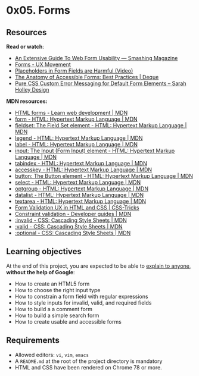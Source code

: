 <h1 class="gap">0x05. Forms</h1>

<h2>Resources</h2>

<p><strong>Read or watch</strong>:</p>

<ul>
<li><a href="/rltoken/L7JpxWt0F5VsUtwsDGaJYg" title="An Extensive Guide To Web Form Usability — Smashing Magazine" target="_blank">An Extensive Guide To Web Form Usability — Smashing Magazine</a></li>
<li><a href="/rltoken/FaOz7GkGRSnrlYKL91sWYQ" title="Forms - UX Movement" target="_blank">Forms - UX Movement</a></li>
<li><a href="/rltoken/kkI4hp8L2xriaBiZ4aay5g" title="Placeholders in Form Fields are Harmful (Video)" target="_blank">Placeholders in Form Fields are Harmful (Video)</a></li>
<li><a href="/rltoken/Suk4Imd1PwQWQfMARmUyOg" title="The Anatomy of Accessible Forms: Best Practices | Deque" target="_blank">The Anatomy of Accessible Forms: Best Practices | Deque</a></li>
<li><a href="/rltoken/mt7GbkQzlwq86rGgLXuKug" title="Pure CSS Custom Error Messaging for Default Form Elements – Sarah Holley Design" target="_blank">Pure CSS Custom Error Messaging for Default Form Elements – Sarah Holley Design</a></li>
</ul>

<p><strong>MDN resources:</strong></p>

<ul>
<li><a href="/rltoken/FqmevqAf9FQJTCLzWHkR1g" title="HTML forms - Learn web development | MDN" target="_blank">HTML forms - Learn web development | MDN</a></li>
<li><a href="/rltoken/SSy7rj0I3adIOAdQYHZlTg" title="form - HTML: Hypertext Markup Language | MDN" target="_blank">form - HTML: Hypertext Markup Language | MDN</a></li>
<li><a href="/rltoken/Dei_L42fLRZU_AJ6ZrEHYQ" title="fieldset: The Field Set element - HTML: Hypertext Markup Language | MDN" target="_blank">fieldset: The Field Set element - HTML: Hypertext Markup Language | MDN</a></li>
<li><a href="/rltoken/ZkZo0GMrr0swRR5qOAbZpA" title="legend - HTML: Hypertext Markup Language | MDN" target="_blank">legend - HTML: Hypertext Markup Language | MDN</a></li>
<li><a href="/rltoken/riHRpJYmDTPKnhEnmim8Og" title="label - HTML: Hypertext Markup Language | MDN" target="_blank">label - HTML: Hypertext Markup Language | MDN</a></li>
<li><a href="/rltoken/I-tvtRp2hlUSVkdNVuOkzQ" title="input: The Input (Form Input) element - HTML: Hypertext Markup Language | MDN" target="_blank">input: The Input (Form Input) element - HTML: Hypertext Markup Language | MDN</a></li>
<li><a href="/rltoken/IVNFtpOTz5HH2hhPVirm1w" title="tabindex - HTML: Hypertext Markup Language | MDN" target="_blank">tabindex - HTML: Hypertext Markup Language | MDN</a></li>
<li><a href="/rltoken/hpkb0GWg6d58CT3VbJBYUA" title="accesskey - HTML: Hypertext Markup Language | MDN" target="_blank">accesskey - HTML: Hypertext Markup Language | MDN</a></li>
<li><a href="/rltoken/lWIyMaHK4ZXYyIftpFkydQ" title="button: The Button element - HTML: Hypertext Markup Language | MDN" target="_blank">button: The Button element - HTML: Hypertext Markup Language | MDN</a></li>
<li><a href="/rltoken/yW_Ov-o5Z5-WHRqOH1yrWQ" title="select - HTML: Hypertext Markup Language | MDN" target="_blank">select - HTML: Hypertext Markup Language | MDN</a></li>
<li><a href="/rltoken/fd435kOSi_vDQuxS9C_hzQ" title="optgroup - HTML: Hypertext Markup Language | MDN" target="_blank">optgroup - HTML: Hypertext Markup Language | MDN</a></li>
<li><a href="/rltoken/9zHNcNs_TijZGoXlSPE6UQ" title="datalist - HTML: Hypertext Markup Language | MDN" target="_blank">datalist - HTML: Hypertext Markup Language | MDN</a></li>
<li><a href="/rltoken/ZI43Ei3OIRGmi0fdEm-Wfg" title="textarea - HTML: Hypertext Markup Language | MDN" target="_blank">textarea - HTML: Hypertext Markup Language | MDN</a></li>
<li><a href="/rltoken/Wbg54wi7RUJX2_y7hrw6dQ" title="Form Validation UX in HTML and CSS | CSS-Tricks" target="_blank">Form Validation UX in HTML and CSS | CSS-Tricks</a></li>
<li><a href="/rltoken/4jC9dQkx3ZT3yKR3hB8-vw" title="Constraint validation - Developer guides | MDN" target="_blank">Constraint validation - Developer guides | MDN</a></li>
<li><a href="/rltoken/7h8uLLpM8WxMQS7t6aAk7Q" title=":invalid - CSS: Cascading Style Sheets | MDN" target="_blank">:invalid - CSS: Cascading Style Sheets | MDN</a></li>
<li><a href="/rltoken/UKXa7S-Q_saLWXgrJeFRNg" title=":valid - CSS: Cascading Style Sheets | MDN" target="_blank">:valid - CSS: Cascading Style Sheets | MDN</a></li>
<li><a href="/rltoken/Yw2FK8PGHmv5jgF8BOKJ9w" title=":optional - CSS: Cascading Style Sheets | MDN" target="_blank">:optional - CSS: Cascading Style Sheets | MDN</a></li>
</ul>

<h2>Learning objectives</h2>

<p>At the end of this project, you are expected to be able to <a href="/rltoken/NUqw6EB7Z_757dU3CxETUQ" title="explain to anyone" target="_blank">explain to anyone</a>, <strong>without the help of Google</strong>:</p>

<ul>
<li>How to create an HTML5 form</li>
<li>How to choose the right input type</li>
<li>How to constrain a form field with regular expressions</li>
<li>How to style inputs for invalid, valid, and required fields</li>
<li>How to build a a comment form</li>
<li>How to build a simple search form</li>
<li>How to create usable and accessible forms</li>
</ul>

<h2>Requirements</h2>

<ul>
<li>Allowed editors: <code>vi</code>, <code>vim</code>, <code>emacs</code></li>
<li>A <code>README.md</code> at the root of the project directory is mandatory</li>
<li>HTML and CSS have been rendered on Chrome 78 or more.</li>
</ul>

</div>
